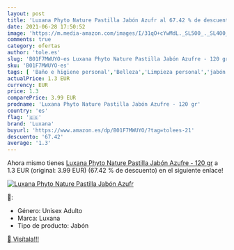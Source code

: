 ```yaml
---
layout: post
title: 'Luxana Phyto Nature Pastilla Jabón Azufr al 67.42 % de descuento'
date: 2021-06-28 17:50:52
image: 'https://m.media-amazon.com/images/I/31qO+cYwMdL._SL500_._SL400_.jpg'
comments: true
category: ofertas
author: 'tole.es'
slug: 'B01F7MWUYO-es Luxana Phyto Nature Pastilla Jabón Azufre - 120 gr'
sku: 'B01F7MWUYO-es'
tags: [ 'Baño e higiene personal','Belleza','Limpieza personal','jabón','luxana', ]
actualPrice: 1.3 EUR
currency: EUR
price: 1.3
comparePrice: 3.99 EUR
prodname: 'Luxana Phyto Nature Pastilla Jabón Azufre - 120 gr'
country: 'es'
flag: '🇪🇸'
brand: 'Luxana'
buyurl: 'https://www.amazon.es/dp/B01F7MWUYO/?tag=tolees-21'
descuento: '67.42'
average: '1.3'
---
```


Ahora mismo tienes [Luxana Phyto Nature Pastilla Jabón Azufre - 120 gr](https://www.amazon.es/dp/B01F7MWUYO/?tag=tolees-21) a 1.3 EUR (original: 3.99 EUR) (67.42 %  de descuento) en el siguiente enlace!

[![Luxana Phyto Nature Pastilla Jabón Azufr](https://m.media-amazon.com/images/I/31qO+cYwMdL._SL500_._SL400_.jpg)](https://www.amazon.es/dp/B01F7MWUYO/?tag=tolees-21)

🔎:

- Género: Unisex Adulto
- Marca: Luxana
- Tipo de producto: Jabón

[🛒 Visítala!!!](https://www.amazon.es/dp/B01F7MWUYO/?tag=tolees-21)
